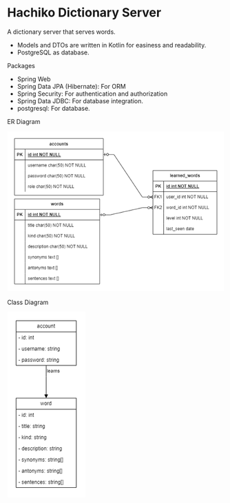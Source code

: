 # Hachiko Dictionary Server

A dictionary server that serves words.

- Models and DTOs are written in Kotlin for easiness and readability.
- PostgreSQL as database.

Packages
- Spring Web
- Spring Data JPA (Hibernate): For ORM
- Spring Security: For authentication and authorization
- Spring Data JDBC: For database integration.
- postgresql: For database.

ER Diagram

![ER Diagram](/src/main/resources/static/er-diagram.png)

Class Diagram

![Class Diagram](/src/main/resources/static/class-diagram.png)
